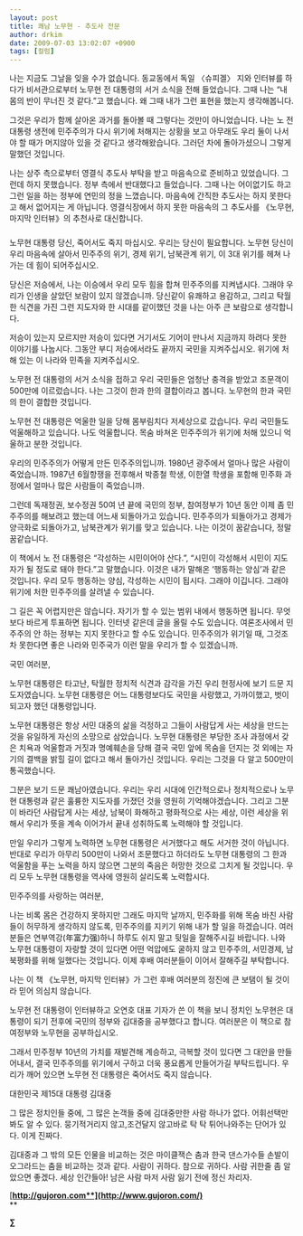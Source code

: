 ```yaml
---
layout: post
title: 쾌남 노무현 - 추도사 전문
author: drkim
date: 2009-07-03 13:02:07 +0900
tags: [컬럼]
---
```

  
  
나는 지금도 그날을 잊을 수가 없습니다. 동교동에서 독일 〈슈피겔〉 지와 인터뷰를 하다가 비서관으로부터 노무현 전 대통령의 서거 소식을 전해 들었습니다. 그때 나는 “내 몸의 반이 무너진 것 같다.”고 했습니다. 왜 그때 내가 그런 표현을 했는지 생각해봅니다.   
  
그것은 우리가 함께 살아온 과거를 돌아볼 때 그렇다는 것만이 아니었습니다. 나는 노 전 대통령 생전에 민주주의가 다시 위기에 처해지는 상황을 보고 아무래도 우리 둘이 나서야 할 때가 머지않아 있을 것 같다고 생각해왔습니다. 그러던 차에 돌아가셨으니 그렇게 말했던 것입니다.   
  
나는 상주 측으로부터 영결식 추도사 부탁을 받고 마음속으로 준비하고 있었습니다. 그런데 하지 못했습니다. 정부 측에서 반대했다고 들었습니다. 그때 나는 어이없기도 하고 그런 일을 하는 정부에 연민의 정을 느꼈습니다. 마음속에 간직한 추도사는 하지 못한다고 해서 없어지는 게 아닙니다. 영결식장에서 하지 못한 마음속의 그 추도사를 《노무현, 마지막 인터뷰》의 추천사로 대신합니다. 

###  
  
노무현 대통령 당신, 죽어서도 죽지 마십시오. 우리는 당신이 필요합니다. 노무현 당신이 우리 마음속에 살아서 민주주의 위기, 경제 위기, 남북관계 위기, 이 3대 위기를 헤쳐 나가는 데 힘이 되어주십시오.   
  
당신은 저승에서, 나는 이승에서 우리 모두 힘을 합쳐 민주주의를 지켜냅시다. 그래야 우리가 인생을 살았던 보람이 있지 않겠습니까. 당신같이 유쾌하고 용감하고, 그리고 탁월한 식견을 가진 그런 지도자와 한 시대를 같이했던 것을 나는 아주 큰 보람으로 생각합니다.   
  
저승이 있는지 모르지만 저승이 있다면 거기서도 기어이 만나서 지금까지 하려다 못한 이야기를 나눕시다. 그동안 부디 저승에서라도 끝까지 국민을 지켜주십시오. 위기에 처해 있는 이 나라와 민족을 지켜주십시오.  
  
노무현 전 대통령의 서거 소식을 접하고 우리 국민들은 엄청난 충격을 받았고 조문객이 500만에 이르렀습니다. 나는 그것이 한과 한의 결합이라고 봅니다. 노무현의 한과 국민의 한이 결합한 것입니다.   
  
노무현 전 대통령은 억울한 일을 당해 몸부림치다 저세상으로 갔습니다. 우리 국민들도 억울해하고 있습니다. 나도 억울합니다. 목숨 바쳐온 민주주의가 위기에 처해 있으니 억울하고 분한 것입니다.   
  
우리의 민주주의가 어떻게 만든 민주주의입니까. 1980년 광주에서 얼마나 많은 사람이 죽었습니까. 1987년 6월항쟁을 전후해서 박종철 학생, 이한열 학생을 포함해 민주화 과정에서 얼마나 많은 사람들이 죽었습니까.   
  
그런데 독재정권, 보수정권 50여 년 끝에 국민의 정부, 참여정부가 10년 동안 이제 좀 민주주의를 해보려고 했는데 어느새 되돌아가고 있습니다. 민주주의가 되돌아가고 경제가 양극화로 되돌아가고, 남북관계가 위기를 맞고 있습니다. 나는 이것이 꿈같습니다, 정말 꿈같습니다.  
  
이 책에서 노 전 대통령은 “각성하는 시민이어야 산다.”, “시민이 각성해서 시민이 지도자가 될 정도로 돼야 한다.”고 말했습니다. 이것은 내가 말해온 ‘행동하는 양심’과 같은 것입니다. 우리 모두 행동하는 양심, 각성하는 시민이 됩시다. 그래야 이깁니다. 그래야 위기에 처한 민주주의를 살려낼 수 있습니다.   
  
그 길은 꼭 어렵지만은 않습니다. 자기가 할 수 있는 범위 내에서 행동하면 됩니다. 무엇보다 바르게 투표하면 됩니다. 인터넷 같은데 글을 올릴 수도 있습니다. 여론조사에서 민주주의 안 하는 정부는 지지 못한다고 할 수도 있습니다. 민주주의가 위기일 때, 그것조차 못한다면 좋은 나라와 민주국가 이런 말을 우리가 할 수 있겠습니까.   
  
국민 여러분,   
  
노무현 대통령은 타고난, 탁월한 정치적 식견과 감각을 가진 우리 헌정사에 보기 드문 지도자였습니다. 노무현 대통령은 어느 대통령보다도 국민을 사랑했고, 가까이했고, 벗이 되고자 했던 대통령입니다.   
  
노무현 대통령은 항상 서민 대중의 삶을 걱정하고 그들이 사람답게 사는 세상을 만드는 것을 유일하게 자신의 소망으로 삼았습니다. 노무현 대통령은 부당한 조사 과정에서 갖은 치욕과 억울함과 거짓과 명예훼손을 당해 결국 국민 앞에 목숨을 던지는 것 외에는 자기의 결백을 밝힐 길이 없다고 해서 돌아가신 것입니다. 우리는 그것을 다 알고 500만이 통곡했습니다.   
  
그분은 보기 드문 쾌남아였습니다. 우리는 우리 시대에 인간적으로나 정치적으로나 노무현 대통령과 같은 훌륭한 지도자를 가졌던 것을 영원히 기억해야겠습니다. 그리고 그분이 바라던 사람답게 사는 세상, 남북이 화해하고 평화적으로 사는 세상, 이런 세상을 위해서 우리가 뜻을 계속 이어가서 끝내 성취하도록 노력해야 할 것입니다.   
  
만일 우리가 그렇게 노력하면 노무현 대통령은 서거했다고 해도 서거한 것이 아닙니다. 반대로 우리가 아무리 500만이 나와서 조문했다고 하더라도 노무현 대통령의 그 한과 억울함을 푸는 노력을 하지 않으면 그분의 죽음은 허망한 것으로 그치게 될 것입니다. 우리 모두 노무현 대통령을 역사에 영원히 살리도록 노력합시다.   
  
민주주의를 사랑하는 여러분,  
  
나는 비록 몸은 건강하지 못하지만 그래도 마지막 날까지, 민주화를 위해 목숨 바친 사람들이 허무하게 생각하지 않도록, 민주주의를 지키기 위해 내가 할 일을 하겠습니다. 여러분들은 연부역강(年富力强)하니 하루도 쉬지 말고 뒷일을 잘해주시길 바랍니다. 나와 노무현 대통령이 자랑할 것이 있다면 어떤 억압에도 굴하지 않고 민주주의, 서민경제, 남북평화를 위해 일했다는 것입니다. 이제 후배 여러분들이 이어서 잘해주길 부탁합니다.   
  
나는 이 책 《노무현, 마지막 인터뷰》가 그런 후배 여러분의 정진에 큰 보탬이 될 것이라 믿어 의심치 않습니다.   
  
노무현 전 대통령이 인터뷰하고 오연호 대표 기자가 쓴 이 책을 보니 정치인 노무현은 대통령이 되기 전후에 국민의 정부와 김대중을 공부했다고 합니다. 여러분은 이 책으로 참여정부와 노무현을 공부하십시오.   
  
그래서 민주정부 10년의 가치를 재발견해 계승하고, 극복할 것이 있다면 그 대안을 만들어내서, 결국 민주주의를 위기에서 구하고 더욱 풍요롭게 만들어가길 부탁드립니다. 우리가 깨어 있으면 노무현 전 대통령은 죽어서도 죽지 않습니다.  
  
  
대한민국 제15대 대통령 김대중 

그 많은 정치인들 중에, 그 많은 논객들 중에 김대중만한 사람 하나가 없다. 어휘선택만 봐도 알 수 있다. 뭉기적거리지 않고,조건달지 않고바로 탁 탁 튀어나와주는 단어가 있다. 이게 진짜다.

김대중과 그 밖의 모든 인물을 비교하는 것은 마이클잭슨 춤과 한국 댄스가수들 손발이 오그라드는 춤을 비교하는 것과 같다. 사람이 귀하다. 참으로 귀하다. 사람 귀한줄 좀 알았으면 좋겠다. 세상 인간들아! 남은 사람 마저 사람 잃기 전에 정신 차리자.

[**http://gujoron.com**](http://www.gujoron.com/)**  
** 

**∑**